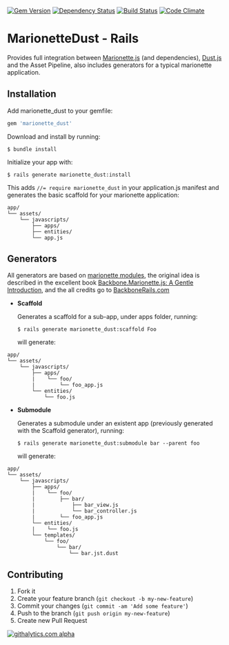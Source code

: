 [![Gem Version][GV img]][Gem Version]
[![Dependency Status][GM img]][Gemnasium]
[![Build Status][BS img]][Build Status]
[![Code Climate][CC img]][Code Climate]

MarionetteDust - Rails
=======

Provides full integration between [Marionette.js][1] (and dependencies), [Dust.js][2] and the Asset Pipeline, also includes generators for a typical marionette application.

Installation
-------


Add marionette_dust to your gemfile:

```ruby
gem 'marionette_dust'
```
Download and install by running:

```
$ bundle install
```

Initialize your app with:

```
$ rails generate marionette_dust:install
```

This adds `//= require marionette_dust` in your application.js manifest and generates the basic scaffold for your marionette application:

```
app/
└── assets/
    └── javascripts/
        ├── apps/
        ├── entities/
        └── app.js
```

Generators
-------
All generators are based on [marionette modules][3], the original idea is described in the excellent book [Backbone.Marionette.js: A Gentle Introduction][4], and the all credits go to [BackboneRails.com][5]

- **Scaffold**

    Generates a scaffold for a sub-app, under apps folder, running:

    ```
    $ rails generate marionette_dust:scaffold Foo
    ```

    will generate:
```
app/
└── assets/
    └── javascripts/
        ├── apps/
        |    └── foo/
        |        └── foo_app.js
        └── entities/
            └── foo.js
```

- **Submodule**

    Generates a submodule under an existent app (previously generated with the Scaffold generator), running:

    ```
    $ rails generate marionette_dust:submodule bar --parent foo
    ```

    will generate:
```
app/
└── assets/
    └── javascripts/
        ├── apps/
        |    └── foo/
        |        ├── bar/
        |            ├── bar_view.js
        |            └── bar_controller.js
        |        └── foo_app.js
        └── entities/
        |    └── foo.js
        └── templates/
            └── foo/
                └── bar/
                    └── bar.jst.dust
```

Contributing
-------

1. Fork it
2. Create your feature branch (`git checkout -b my-new-feature`)
3. Commit your changes (`git commit -am 'Add some feature'`)
4. Push to the branch (`git push origin my-new-feature`)
5. Create new Pull Request

[![githalytics.com alpha](https://cruel-carlota.pagodabox.com/0fcf36aa176a3fc30ebbec87bf7b28d2 "githalytics.com")](http://githalytics.com/RobertoDip/marionette_dust-rails)

[1]: http://marionettejs.com/
[2]: http://linkedin.github.io/dustjs/
[3]: https://github.com/marionettejs/backbone.marionette/blob/master/docs/marionette.application.module.md
[4]: https://leanpub.com/marionette-gentle-introduction
[5]: http://www.backbonerails.com/

[Build Status]: https://travis-ci.org/RobertoDip/marionette_dust-rails
[Code Climate]: https://codeclimate.com/github/RobertoDip/marionette_dust-rails
[Gemnasium]: https://gemnasium.com/RobertoDip/marionette_dust-rails
[Gem Version]: https://rubygems.org/gems/marionette_dust

[BS img]: https://travis-ci.org/RobertoDip/marionette_dust-rails.png
[CC img]: https://codeclimate.com/github/RobertoDip/marionette_dust-rails.png
[GM img]: https://gemnasium.com/RobertoDip/marionette_dust-rails.png
[GV img]: https://badge.fury.io/rb/marionette_dust.png
